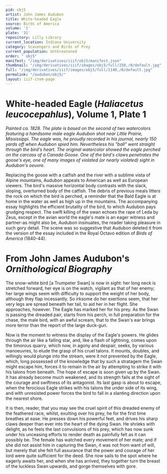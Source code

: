 ```yaml
---
pid: obj5
artist: John James Audubon
title: White-headed Eagle
source: Birds of America
volume: '1'
plate: '31'
repository: Lilly Library
current_location: Indiana University
category: Scavengers and Birds of Prey
current_population: Unthreatened
order: " obj5"
manifest: "/img/derivatives/iiif/obj5/manifest.json"
thumbnail: "/img/derivatives/iiif/images/obj5/full/250,/0/default.jpg"
full: "/img/derivatives/iiif/images/obj5/full/1140,/0/default.jpg"
permalink: "/audubon/obj5/"
layout: iiif-item-page
---
```



# White-headed Eagle (_Haliacetus leucocepahlus_), Volume 1, Plate 1

_Painted ca. 1828. The plate is based on the second of two watercolors featuring a handsome male eagle Audubon shot near Little Prairie, Mississippi. The eagle was, he proudly recorded in his journal, nearly 150 yards off when Audubon spied him. Nevertheless his "ball" went straight through the bird's heart. The original watercolor showed the eagle perched on the carcass of a Canada Goose. One of the bird's claws penetrates the goose's eye, one of many images of violated (or nearly violated) sight in Audubon's oeuvre._

Replacing the goose with a catfish and the river with a sublime vista of Alpine mountains, Audubon appeals to American as well as European viewers. The bird's massive horizontal body contrasts with the slack, sloping, overturned body of the catfish. The debris of previous meals litters the rock on which the bird is perched, a reminder that the Bald Eagle is at home in the water as well as high up in the mountains. The accompanying essay highlights the efficient brutality of the bird, to which Audubon pays grudging respect. The swift killing of the swan echoes the rape of Leda by Zeus, except in the avian world the eagle's mate is an eager witness and partner-as might also be, Audubon insinuates, the reader taking pleasure in such gory detail. The scene was so suggestive that Audubon deleted it from the version of the essay included in the Royal Octavo edition of _Birds of America_ (1840-44).

# From John James Audubon's _Ornithological Biography_

The snow-white bird [a Trumpeter Swan] is now in sight: her long neck is stretched forward, her eye is on the watch, vigilant as that of her enemy; her large wings seem with difficulty to support the weight of her body, although they flap incessantly. So irksome do her exertions seem, that her very legs are spread beneath her tail, to aid her in her flight. She approaches, however. The Eagle has marked her for his prey. As the Swan is passing the dreaded pair, starts from his perch, in full preparation for the chase, the male bird, with an awful scream, that to the Swan's ear brings more terror than the report of the large duck-gun.

Now is the moment to witness the display of the Eagle's powers. He glides through the air like a falling star, and, like a flash of lightning, comes upon the timorous quarry, which now, in agony and despair, seeks, by various manoeuvres, to elude the grasp of his cruel talons. It mounts, doubles, and willingly would plunge into the stream, were it not prevented by the Eagle, which, long possessed of the knowledge that by such a stratagem the Swan might escape him, forces it to remain in the air by attempting to strike it with his talons from beneath. The hope of escape is soon given up by the Swan. It has already become much weakened, and its strength fails at the sight of the courage and swiftness of its antagonist. Its last gasp is about to escape, when the ferocious Eagle strikes with his talons the under side of its wing, and with unresisted power forces the bird to fall in a slanting direction upon the nearest shore.

It is then, reader, that you may see the cruel spirit of this dreaded enemy of the feathered race, whilst, exulting over his prey, he for the first time breathes at ease. He presses down his powerful feet, and drives his sharp claws deeper than ever into the heart of the dying Swan. He shrieks with delight, as he feels the last convulsions of his prey, which has now sunk under his unceasing efforts to render death as painfully felt as it can possibly be. The female has watched every movement of her mate; and if she did not assist him in capturing the Swan, it was not from want of will, but merely that she felt full assurance that the power and courage of her lord were quite sufficient for the deed. She now sails to the spot where he eagerly awaits her, and when she has arrived, they together turn the breast of the luckless Swan upwards, and gorge themselves with gore.
